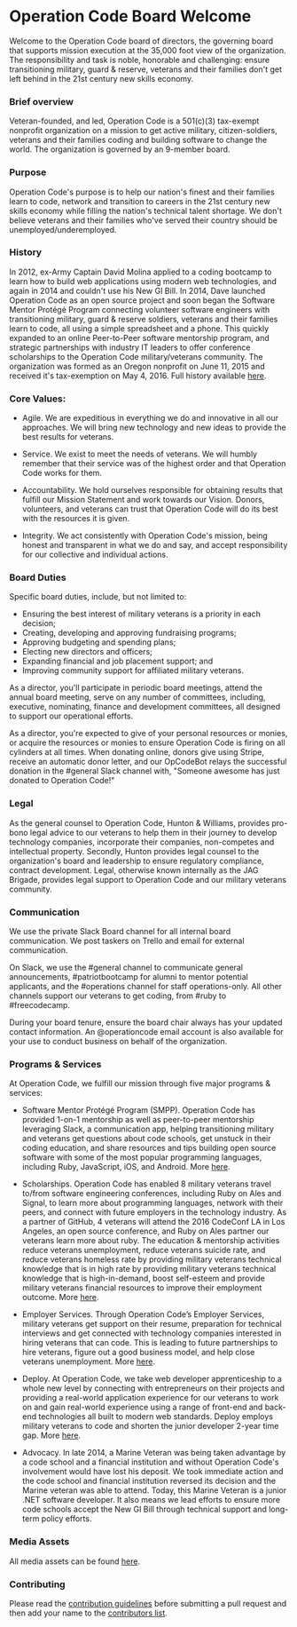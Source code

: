 # Operation Code Board Welcome

Welcome to the Operation Code board of directors, the governing board that supports mission execution at the 35,000 foot view of the organization. The responsibility and task is noble, honorable and challenging: ensure transitioning military, guard & reserve, veterans and their families don't get left behind in the 21st century new skills economy.

### Brief overview
Veteran-founded, and led, Operation Code is a 501(c)(3) tax-exempt nonprofit organization on a mission to get active military, citizen-soldiers, veterans and their families coding and building software to change the world. The organization is governed by an 9-member board.

### Purpose
Operation Code's purpose is to help our nation's finest and their families learn to code, network and transition to careers in the 21st century new skills economy while filling the nation's technical talent shortage. We don't believe veterans and their families who've served their country should be unemployed/underemployed.

### History
In 2012, ex-Army Captain David Molina applied to a coding bootcamp to learn how to build web applications using modern web technologies, and again in 2014 and couldn't use his New GI Bill. In 2014, Dave launched Operation Code as an open source project and soon began the Software Mentor Protégé Program connecting volunteer software engineers with transitioning military, guard & reserve soldiers, veterans and their families learn to code, all using a simple spreadsheet and a phone. This quickly expanded to an online Peer-to-Peer software mentorship program, and strategic partnerships with industry IT leaders to offer conference scholarships to the Operation Code military/veterans community. The organization was formed as an Oregon nonprofit on June 11, 2015 and received it's tax-exemption on May 4, 2016. Full history available [here](https://operationcode.org/history).

### Core Values:
- Agile. We are expeditious in everything we do and innovative in all our approaches. We will bring new technology and new ideas to provide the best results for veterans.

- Service. We exist to meet the needs of veterans. We will humbly remember that their service was of the highest order and that Operation Code works for them.

- Accountability. We hold ourselves responsible for obtaining results that fulfill our Mission Statement and work towards our Vision. Donors, volunteers, and veterans can trust that Operation Code will do its best with the resources it is given.

- Integrity. We act consistently with Operation Code's mission, being honest and transparent in what we do and say, and accept responsibility for our collective and individual actions.

### Board Duties
Specific board duties, include, but not limited to:
- Ensuring the best interest of military veterans is a priority in each decision;
- Creating, developing and approving fundraising programs;
- Approving budgeting and spending plans;
- Electing new directors and officers;
- Expanding financial and job placement support; and
- Improving community support for affiliated military veterans.

As a director, you'll participate in periodic board meetings, attend the annual board meeting, serve on any number of committees, including, executive, nominating, finance and development committees, all designed to support our operational efforts.

As a director, you're expected to give of your personal resources or monies, or acquire the resources or monies to ensure Operation Code is firing on all cylinders at all times. When donating online, donors give using Stripe, receive an automatic donor letter, and our OpCodeBot relays the successful donation in the #general Slack channel with, "Someone awesome has just donated to Operation Code!"

### Legal
As the general counsel to Operation Code, Hunton & Williams, provides pro-bono legal advice to our veterans to help them in their journey to develop technology companies, incorporate their companies, non-competes and intellectual property. Secondly, Hunton provides legal counsel to the organization's board and leadership to ensure regulatory compliance, contract development. Legal, otherwise known internally as the JAG Brigade, provides legal support to Operation Code and our military veterans community.

### Communication
We use the private Slack Board channel for all internal board communication. We post taskers on Trello and email for external communication.

On Slack, we use the #general channel to communicate general announcements, #patriotbootcamp for alumni to mentor potential applicants, and the #operations channel for staff operations-only. All other channels support our veterans to get coding, from #ruby to #freecodecamp.

During your board tenure, ensure the board chair always has your updated contact information. An @operationcode email account is also available for your use to conduct business on behalf of the organization.

### Programs & Services
At Operation Code, we fulfill our mission through five major programs & services:
- Software Mentor Protégé Program (SMPP). Operation Code has provided 1-on-1 mentorship as well as peer-to-peer mentorship leveraging Slack, a communication app, helping transitioning military and veterans get questions about code schools, get unstuck in their coding education, and share resources and tips building open source software with some of the most popular programming languages, including Ruby, JavaScript, iOS, and Android. More [here](https://operationcode.org/mentorship).

- Scholarships. Operation Code has enabled 8 military veterans travel to/from software engineering conferences, including Ruby on Ales and Signal, to learn more about programming languages, network with their peers, and connect with future employers in the technology industry. As a partner of GitHub, 4 veterans will attend the 2016 CodeConf LA in Los Angeles, an open source conference, and Ruby on Ales partner our veterans learn more about ruby. The education & mentorship activities reduce veterans unemployment, reduce veterans suicide rate, and reduce veterans homeless rate by providing military veterans technical knowledge that is in high rate by providing military veterans technical knowledge that is high-in-demand, boost self-esteem and provide military veterans financial resources to improve their employment outcome. More [here](https://operationcode.org/scholarships).

- Employer Services. Through Operation Code’s Employer Services, military veterans get support on their resume, preparation for technical interviews and get connected with technology companies interested in hiring veterans that can code. This is leading to future partnerships to hire veterans, figure out a good business model, and help close veterans unemployment. More [here](https://operationcode.org/employers).

- Deploy. At Operation Code, we take web developer apprenticeship to a whole new level by connecting with entrepreneurs on their projects and providing a real-world application experience for our veterans to work on and gain real-world experience using a range of front-end and back-end technologies all built to modern web standards. Deploy employs military veterans to code and shorten the junior developer 2-year time gap. More [here](https://operationcode.org/deploy).

- Advocacy. In late 2014, a Marine Veteran was being taken advantage by a code school and a financial institution and without Operation Code's involvement would have lost his deposit. We took immediate action and the code school and financial institution reversed its decision and the Marine veteran was able to attend. Today, this Marine Veteran is a junior .NET software developer. It also means we lead efforts to ensure more code schools accept the New GI Bill through technical support and long-term policy efforts.

### Media Assets
All media assets can be found [here](http://operationcode.org/media).

### Contributing
Please read the [contribution guidelines](https://github.com/OperationCode/operationcode/blob/master/CONTRIBUTING.md) before submitting a pull request and then add your name to the [contributors list](https://github.com/OperationCode/operationcode/blob/master/CONTRIBUTORS.md).
